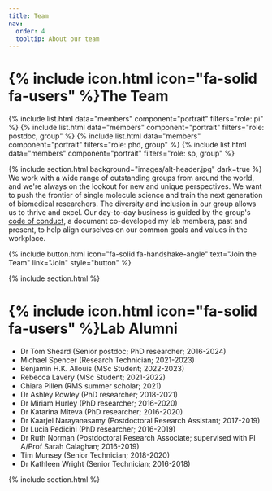 ```yaml
---
title: Team
nav:
  order: 4
  tooltip: About our team
---
```


# {% include icon.html icon="fa-solid fa-users" %}The Team

{% include list.html data="members" component="portrait" filters="role: pi" %}
{% include list.html data="members" component="portrait" filters="role: postdoc, group" %}
{% include list.html data="members" component="portrait" filters="role: phd, group" %}
{% include list.html data="members" component="portrait" filters="role: sp, group" %}

{% include section.html background="images/alt-header.jpg" dark=true %}
We work with a wide range of outstanding groups from around the world, and we're always on the lookout for new and unique perspectives.
We want to push the frontier of single molecule science and train the next generation of biomedical researchers. The diversity and inclusion in our group allows us to thrive and excel. Our day-to-day business is guided by the group's [code of conduct](https://docs.google.com/document/d/11EzL6b2nSncjnNgZZ5FO668exTe6PWi4FZ4H7hF4WuE/edit?usp=sharing), a document co-developed my lab members, past and present, to help align ourselves on our common goals and values in the workplace.

{%
  include button.html
  icon="fa-solid fa-handshake-angle"
  text="Join the Team"
  link="Join"
  style="button"
%}

{% include section.html %}


# {% include icon.html icon="fa-solid fa-users" %}Lab Alumni

- Dr Tom Sheard (Senior postdoc; PhD researcher; 2016-2024)
- Michael Spencer (Research Technician; 2021-2023)
- Benjamin H.K. Allouis (MSc Student; 2022-2023)
- Rebecca Lavery (MSc Student; 2021-2022)
- Chiara Pillen (RMS summer scholar; 2021)
- Dr Ashley Rowley (PhD researcher; 2018-2021)
- Dr Miriam Hurley (PhD researcher; 2016-2020)
- Dr Katarina Miteva (PhD researcher; 2016-2020)
- Dr Kaarjel Narayanasamy (Postdoctoral Research Assistant; 2017-2019)
- Dr Lucia Pedicini (PhD researcher; 2016-2019)
- Dr Ruth Norman (Postdoctoral Research Associate; supervised with PI A/Prof Sarah Calaghan; 2016-2019)
- Tim Munsey (Senior Technician; 2018-2020)
- Dr Kathleen Wright (Senior Technician; 2016-2018)

{% include section.html %}


